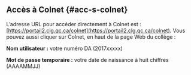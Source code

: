 ## Accès à Colnet {#acc-s-colnet}

L’adresse URL pour accéder directement à Colnet est : [https://portail2.clg.qc.ca/colnet](https://portail2.clg.qc.ca/colnet). Vous pouvez aussi cliquer sur Colnet, en haut de la page Web du collège :

**Nom utilisateur :** votre numéro DA (2017xxxxx)

**Mot de passe temporaire :** votre date de naissance à huit chiffres (AAAAMMJJ)